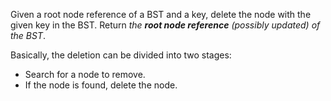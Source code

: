 Given a root node reference of a BST and a key, delete the node with the given key in the BST. Return <em>the **root node reference** (possibly updated) of the BST</em>.

Basically, the deletion can be divided into two stages:

- Search for a node to remove.
- If the node is found, delete the node.